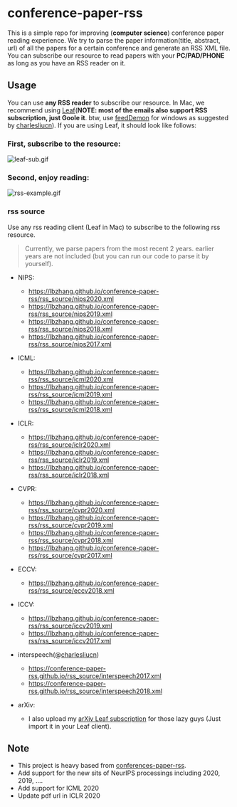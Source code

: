 # conference-paper-rss

This is a simple repo for improving (**computer science**) conference paper reading experience. We try to parse the paper information(title, abstract, url) of all the papers for a certain conference and generate an RSS XML file. You can subscribe our resource to read papers with your **PC/PAD/PHONE** as long as you have an RSS reader on it.

## Usage

You can use **any RSS reader** to subscribe our resource. In Mac, we recommend using [Leaf](https://itunes.apple.com/cn/app/leaf-rss-%E6%96%B0%E9%97%BB%E9%98%85%E8%AF%BB%E5%99%A8/id576338668?mt=12)(**NOTE: most of the emails also support RSS subscription, just Goole it**. btw, use [feedDemon](http://www.feeddemon.com/) for windows as suggested by [charlesliucn](https://github.com/charlesliucn)). If you are using Leaf, it should look like follows:
### First, subscribe to the resource:

![leaf-sub.gif](leaf-sub.gif)

### Second, enjoy reading:

![rss-example.gif](rss-example.gif)
### rss source
Use any rss reading client (Leaf in Mac) to subscribe to the following rss resource.
> Currently, we parse papers from the most recent 2 years. earlier years are not included (but you can run our code to parse it by yourself).
+ NIPS:
  + https://lbzhang.github.io/conference-paper-rss/rss_source/nips2020.xml
  + https://lbzhang.github.io/conference-paper-rss/rss_source/nips2019.xml
  + https://lbzhang.github.io/conference-paper-rss/rss_source/nips2018.xml
  + https://lbzhang.github.io/conference-paper-rss/rss_source/nips2017.xml

+ ICML:
  + https://lbzhang.github.io/conference-paper-rss/rss_source/icml2020.xml
  + https://lbzhang.github.io/conference-paper-rss/rss_source/icml2019.xml
  + https://lbzhang.github.io/conference-paper-rss/rss_source/icml2018.xml

+ ICLR:
  + https://lbzhang.github.io/conference-paper-rss/rss_source/iclr2020.xml
  + https://lbzhang.github.io/conference-paper-rss/rss_source/iclr2019.xml
  + https://lbzhang.github.io/conference-paper-rss/rss_source/iclr2018.xml

+ CVPR:
  + https://lbzhang.github.io/conference-paper-rss/rss_source/cvpr2020.xml
  + https://lbzhang.github.io/conference-paper-rss/rss_source/cvpr2019.xml
  + https://lbzhang.github.io/conference-paper-rss/rss_source/cvpr2018.xml
  + https://lbzhang.github.io/conference-paper-rss/rss_source/cvpr2017.xml

+ ECCV:
  + https://lbzhang.github.io/conference-paper-rss/rss_source/eccv2018.xml

+ ICCV:

  + https://lbzhang.github.io/conference-paper-rss/rss_source/iccv2019.xml
  + https://lbzhang.github.io/conference-paper-rss/rss_source/iccv2017.xml

+ interspeech(@[charlesliucn](https://github.com/charlesliucn))
  + https://conference-paper-rss.github.io/rss_source/interspeech2017.xml
  + https://conference-paper-rss.github.io/rss_source/interspeech2018.xml
+ arXiv:
  + I also upload my [arXiv Leaf subscription](https://github.com/conference-paper-rss/conference-paper-rss.github.io/blob/master/Leaf%20Subscriptions.xml) for those lazy guys (Just import it in your Leaf client).

## Note
 - This project is heavy based from [conferences-paper-rss](https://github.com/conference-paper-rss/conference-paper-rss.github.io).  
 - Add support for the new sits of NeurIPS processings including 2020, 2019, ....  
 - Add support for ICML 2020  
 - Update pdf url in ICLR 2020  

